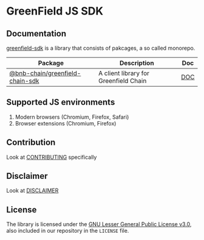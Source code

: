 # GreenField JS SDK

## Documentation

[greenfield-sdk](packages/greenfield-sdk/) is a library that consists of pakcages, a so called monorepo.

| Package | Description | Doc |
| --- | --- | --- |
| [@bnb-chain/greenfield-chain-sdk](packages/chain-sdk) | A client library for Greenfield Chain | [DOC](docs/CHAIN.md) |

## Supported JS environments

1. Modern browsers (Chromium, Firefox, Safari)
2. Browser extensions (Chromium, Firefox)

## Contribution

Look at [CONTRIBUTING](./CONTRIBUTING.md) specifically


## Disclaimer

Look at [DISCLAIMER](./DISCLAIMER.md)

## License

The library is licensed under the
[GNU Lesser General Public License v3.0](https://www.gnu.org/licenses/lgpl-3.0.en.html),
also included in our repository in the `LICENSE` file.
